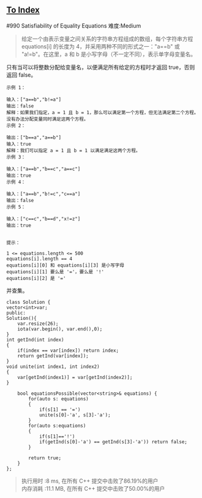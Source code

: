 [To Index](/index.md)
---
#990 Satisfiability of Equality Equations
难度:Medium
> 给定一个由表示变量之间关系的字符串方程组成的数组，每个字符串方程 equations[i] 的长度为 4，并采用两种不同的形式之一："a==b" 或 "a!=b"。在这里，a 和 b 是小写字母（不一定不同），表示单字母变量名。

只有当可以将整数分配给变量名，以便满足所有给定的方程时才返回 true，否则返回 false。 

 

```
示例 1：

输入：["a==b","b!=a"]
输出：false
解释：如果我们指定，a = 1 且 b = 1，那么可以满足第一个方程，但无法满足第二个方程。没有办法分配变量同时满足这两个方程。
示例 2：

输出：["b==a","a==b"]
输入：true
解释：我们可以指定 a = 1 且 b = 1 以满足满足这两个方程。
示例 3：

输入：["a==b","b==c","a==c"]
输出：true
示例 4：

输入：["a==b","b!=c","c==a"]
输出：false
示例 5：

输入：["c==c","b==d","x!=z"]
输出：true
 

提示：

1 <= equations.length <= 500
equations[i].length == 4
equations[i][0] 和 equations[i][3] 是小写字母
equations[i][1] 要么是 '='，要么是 '!'
equations[i][2] 是 '='
```


并查集。

```
class Solution {
vector<int>var;
public:
Solution(){
    var.resize(26);
    iota(var.begin(), var.end(),0);
}
int getInd(int index)
{
    if(index == var[index]) return index;
    return getInd(var[index]);
}
void unite(int index1, int index2)
{
    var[getInd(index1)] = var[getInd(index2)];
}

    bool equationsPossible(vector<string>& equations) {
        for(auto s: equations)
        {
            if(s[1] == '=')
            unite(s[0]-'a', s[3]-'a');
        }
        for(auto s:equations)
        {
            if(s[1]=='!')
            if(getInd(s[0]-'a') == getInd(s[3]-'a')) return false;
        }

        return true;
    }
};
```

> 执行用时 :8 ms, 在所有 C++ 提交中击败了86.19%的用户   
内存消耗 :11.1 MB, 在所有 C++ 提交中击败了50.00%的用户
